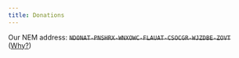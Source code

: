 ```yaml
---
title: Donations
---
```


Our NEM address: ~~`NDONAT-PNSHRX-WNXOWC-FLAUAT-CSOCGR-WJZDBE-ZOVT`~~
([Why?](https://github.com/nem-toolchain/nem-toolchain/issues/127))
